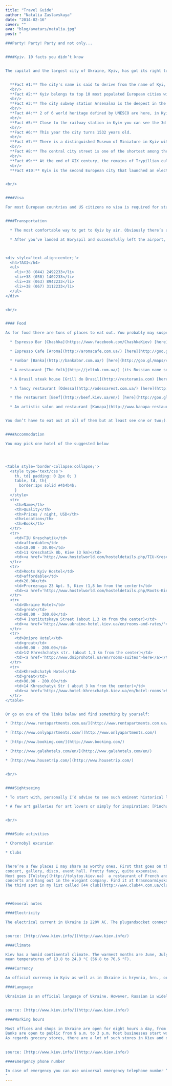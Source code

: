 ```yaml
---
title: "Travel Guide"
author: "Natalia Zaslavskaya"
date: "2014-02-16"
cover: ""
ava: "blog/avatars/natalia.jpg"
post: "

###Party! Party! Party and not only...


####Kyiv. 10 facts you didn’t know


The capital and the largest city of Ukraine, Kyiv, has got its right to be one of the greatest educational, cultural, social, technological centers and historical landmarks.


  **Fact #1:** The city's name is said to derive from the name of Kyi, one of its four legendary founders.
  <br/>
  **Fact #2:** Kyiv belongs to top 10 most populated European cities with its 2 819 566 inhabitants. 
  <br/>  
  **Fact #3:** The city subway station Arsenalna is the deepest in the world and goes 105 down under the surface. Having been built in 1960 in the nearby to the parliament building, the tunnels of the station are believed to conceal secret chambers costructed for the political elite.
  <br/>
  **Fact #4:** 2 of 6 world heritage defined by UNESCO are here, in Kyiv: Saint Sofia Cathedral (XI century) and Kyiv Pechersk Lavra (1051). A unique Saint Andrew’s church is probably going to be the next one (1749 year) in the UNESCO list.
  <br/>
  **Fact #5:** Close to the railway station in Kyiv you can see the 3d most visited Mcdonald's on the planet! Impressively, but last year there were made 2 283 399 orders. This makes it the 5th most crowded Mc in the world.
  <br/>
  **Fact #6:** This year the city turns 1532 years old.
  <br/>
  **Fact #7:** There is a distinguished Museum of Miniature in Kyiv with its famous “pricked flea” showpiece. Among other exponents there are: the tiniest book in the world, a rose placed on a hair, etc.
  <br/>
  **Fact #8:** The central city street is one of the shortest among the similar (only 1225 meters long) and at the same time one of the most picturesque and broadest.
  <br/>
  **Fact #9:** At the end of XIX century, the remains of Trypillian culture, which is one of the oldest in the world, were found 50 km from the city.
  <br/>
  **Fact #10:** Kyiv is the second European city that launched an electric tram system.


<br/>


####Visa

For most European countries and US citizens no visa is required for stay up to 60­90 days. To see the requirements for your country, go [here](http://mfa.gov.ua/en/consular-affairs/entering-ukraine/visa-requirements-for-foreigners) and check. However, if you still need visa, let us know at [hi@euruko2014.org]().


####Transportation

  * The most comfortable way to get to Kyiv by air. Obviously there’s a bus option which is not recommended.

  * After you’ve landed at Boryspil and successfully left the airport, take a Skybus or a taxi with official taxi top to get to the city. The Skybus ­ safe and cheap ­ will carry you straight to the train station, where you can go to your hotel by bus, subway, or taxi. The fastest way in such a busy city as Kyiv, it’s a subway (here you go, your [subway map](http://www.ukraine-insight.com.ua/metro.html)!). Although it’s fast, I do realise that you don’t want to study the routes of Kyiv after exhausting trip. So, take a taxi with an English speaking driver. One of the following numbers must work (find more taxis [here](http://takso.com.ua/en/)):



<div style='text-align:center;'>
  <h4>TAXI</h4>
  <ul>
    <li>+38 (044) 249­22­33</li>
    <li>+38 (050) 140­22­33</li>
    <li>+38 (063) 894­22­33</li>
    <li>+38 (067) 311­22­33</li>
  </ul>
</div>


<br/>


#### Food

As for food there are tons of places to eat out. You probably may suspect that capital high price is not always a guarantee of an equal quality. So, We’ve collected for you a list of most decent and worthwhile cafeterias and restaurants to visit:

  * Espresso Bar [Chashka](https://www.facebook.com/ChashkaKiev) [here](http://goo.gl/maps/onlNF)

  * Espresso Cafe [Aroma](http://aromacafe.com.ua/) [here](http://goo.gl/maps/QqD1u) (you can order some coffee and tasty delicates from the place)

  * Fun­bar [Banka](http://bankabar.com.ua/) [here](http://goo.gl/maps/vKVQk)

  * A restaurant [The Yolk](http://jeltok.com.ua/) (its Russian name sounds like “Jeltok”) [here](http://goo.gl/maps/Mk5zK)

  * A Brasil steak house [Grill do Brasil](http://restorania.com) [here](http://goo.gl/maps/O0Jqa) and [here](http://goo.gl/maps/T9BO9) (for vegeterians)

  * A fancy restaurant [Odessa](http://odessarest.com.ua/) [here](http://goo.gl/maps/x2q6q)

  * The restaurant [Beef](http://beef.kiev.ua/en/) [here](http://goo.gl/maps/rjQYv)

  * An artistic salon and restaurant [Kanapa](http://www.kanapa-restaurant.kiev.ua/) [here](http://goo.gl/maps/Xfmn7)


You don’t have to eat out at all of them but at least see one or two;). You’ll love it!


####Accommodation

You may pick one hotel of the suggested below




<table style='border-collapse:collapse;'>
  <style type='text/css'>
    th, td{ padding: 0 2px 0; }
    table, td, th{
      border:1px solid #4b4b4b;
    }
  </style>
  <tr>
    <th>Name</th>
    <th>Quality</th>
    <th>Prices / night, USD</th>
    <th>Location</th>
    <th>Book</th>
  </tr>
  <tr>
    <td>TIU Kreschatik</td>
    <td>affordable</td>
    <td>18.00 ­- 30.00</td>
    <td>11 Kreschatik 8b, Kiev (3 km)</td>
    <td><a href='http://www.hostelworld.com/hosteldetails.php/TIU-Kreschatik/Kiev/34765?dateFrom=2014-01-13&amp;dateTo=2014-01-16#availability'>here</a></td>
  </tr>
  <tr>
    <td>Roots Kyiv Hostel</td>
    <td>affordable</td>
    <td>20.00</td>
    <td>Proreznaya 23 Apt. 5, Kiev (1,8 km from the center)</td>
    <td><a href='http://www.hostelworld.com/hosteldetails.php/Roots-Kiev-Hostel/Kiev/63141?dateFrom=2014-01-13&amp;dateTo=2014-01-16#availability'>here</a></td>
  </tr>
  <tr>
    <td>Ukraine Hotel</td>
    <td>great</td>
    <td>80.00 ­- 300.00</td>
    <td>4 Institutskaya Street (about 1,3 km from the center)</td>
    <td><a href='http://www.ukraine-hotel.kiev.ua/en/rooms-and-rates/'>here</a></td>
  </tr>
  <tr>
    <td>Dnipro Hotel</td>
    <td>great</td>
    <td>90.00 ­- 200.00</td>
    <td>1⁄2 Khreshchatyk str. (about 1,1 km from the center)</td>
    <td><a href='http://www.dniprohotel.ua/en/rooms-suites'>here</a></td>
  </tr>
  <tr>
    <td>Khreshchatyk Hotel</td>
    <td>great</td>
    <td>90.00 ­- 200.00</td>
    <td>14 Khreschatyk Str ( about 3 km from the center)</td>
    <td><a href='http://www.hotel-khreschatyk.kiev.ua/en/hotel-rooms'>here</a></td>
  </tr>
</table>


Or go on one of the links below and find something by yourself:

* [http://www.rentapartments.com.ua/](http://www.rentapartments.com.ua/) 

* [http://www.only­apartments.com/](http://www.only­apartments.com/)

* [http://www.booking.com/](http://www.booking.com/)

* [http://www.galahotels.com/en/](http://www.galahotels.com/en/)

* [http://www.housetrip.com/](http://www.housetrip.com/)


<br/>


####Sightseeing

* To start with, personally I’d advise to see such eminent historical landmarks as [Golden Gate](http://goo.gl/maps/BmU6b) (see how to get there from the conference venue [here](http://goo.gl/maps/hUhcx)), [Opera House](http://goo.gl/maps/1QihR), [Mariyinskyi Palace](http://goo.gl/maps/ziiQB), [the House with Chimeras](http://goo.gl/maps/bIPYE), and, probably, [the House with Cats](http://goo.gl/maps/HuFWC). I wouldn’t also miss the chance to see the spiritual side of the city with its heart in [Pechersk Lavra](http://goo.gl/maps/QDKOC), and [Saint Sophia's Cathedral](http://goo.gl/maps/yMqTr). What else, well, there’s [Trukhaniv Island](http://goo.gl/maps/yqNLE) to see Kyiv a bit further.

* A few art galleries for art lovers or simply for inspiration: [PinchukArtCentre](http://pinchukartcentre.org/) ­ definitely worth visiting, an international centre for contemporary art of the 21st century. Next one in my list is [Zeh (Tsekh) Gallery](http://www.zeh.com.ua/) that is focused on opening new names in the contemporary art from their start till they turn into stars. Then goes [Ya Gallery](http://www.yagallery.com.ua/aboutus/) that supports, develops and popularizes Ukrainian contemporary art. 150 different projects annually are launched both in Ukraine and abroad by the gallery.


<br/>


####Side activities

* Chornobyl excursion

* Clubs


There’re a few places I may share as worthy ones. First that goes on the list is [Crystal Hall](http://crystalhall.com.ua/), it’s a
concert, gallery, disco, event hall. Pretty fancy, quite expensive.
Next goes [Tolstoy](http://tolstoy.kiev.ua) ­ a restaurant of French and Italian cuisine and club. Listen to glamorous
concerts and hang out in the elegant company. Find it at Krasnoarmiyska str. ([location](https://maps.google.com.ua/?hl=uk)).
The third spot in my list called [44 club](http://www.club44.com.ua/club.html) deserves a title of an artistic house. Musicians, painters, writers, shortly, artistic bohemia adore the place. You won’t find the sign but that’s the concept! Old, dark porch of the building at 44 Khreshchatyk hidden for the artistic events. Come on in;).



###General notes

####Electricity

The electrical current in Ukraine is 220V AC. The plug­and­socket connection is different from one used in the United States. If you take appliances from your home, do not forget to take a converter and a plug adapter in order you could use your electrical appliance in Ukraine. For valuable equipment, it is recommended that you bring a surge protector to keep your electrical appliance safe. Note that devices not rated for 50 Hz will hardly operate properly.


source: [http://www.kiev.info/](http://www.kiev.info/)

####Climate

Kiev has a humid continental climate. The warmest months are June, July, and August, with
mean temperatures of 13.8 to 24.8 °C (56.8 to 76.6 °F).

####Currency

An official currency in Kyiv as well as in Ukraine is hryvnia, hrn., or UAH. Credit cards can be accepted almost everywhere.

####Language

Ukrainian is an official language of Ukraine. However, Russian is widely in use in the country. Most people in Kiev and in Eastern Ukraine speak Russian as a main language, while Ukrainian is a main language in Western Ukraine. Being in the center, Kyiv citizens speak both Ukrainian and Russian.


source: [http://www.kiev.info/](http://www.kiev.info/)

####Working hours

Most offices and shops in Ukraine are open for eight hours a day, from Monday to Friday, with one hour for a lunch. Lunch break lasts usually from 1 p.m. to 2 p.m.
Banks are open to public from 9 a.m. to 3 p.m. Most businesses start working at 9 a.m. and finish at 6 p.m.
As regards grocery stores, there are a lot of such stores in Kiev and other major cities that work 24 hours a day, without a break. Some cafes and restaurants are open until late at night.
￼

source: [http://www.kiev.info/](http://www.kiev.info/)

####Emergency phone number

In case of emergency you can use universal emergency telephone number “112”.
"
---
```

